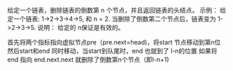 给定一个链表，删除链表的倒数第 n 个节点，并且返回链表的头结点。
示例：
给定一个链表: 1->2->3->4->5, 和 n = 2.
当删除了倒数第二个节点后，链表变为 1->2->3->5.
说明：
给定的 n保证是有效的。

首先将两个指标指向虚拟节点pre（pre.next=head)，将start 节点移动到第n位
然后start和end 同时移动，当start到队尾时，end 也就到了 l-n的位置
如果将end 指向 end.next.next 就删除了倒数第n个节点（即l-n+1)


